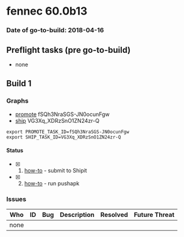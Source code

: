 # fennec 60.0b13

### Date of go-to-build: 2018-04-16

## Preflight tasks (pre go-to-build)
- none

## Build 1  

### Graphs
* [promote](https://tools.taskcluster.net/push-inspector/#/fSQh3NraSGS-JN0ocunFgw) fSQh3NraSGS-JN0ocunFgw
* [ship](https://tools.taskcluster.net/push-inspector/#/VG3Xq_XDRzSnO1ZN24zr-Q) VG3Xq_XDRzSnO1ZN24zr-Q
```
export PROMOTE_TASK_ID=fSQh3NraSGS-JN0ocunFgw
export SHIP_TASK_ID=VG3Xq_XDRzSnO1ZN24zr-Q
```


#### Status
- [x] 1.  [how-to](https://wiki.mozilla.org/Release:Release_Automation_on_Mercurial:Starting_a_Release#Submit_to_Ship_It)  - submit to Shipit
- [x] 2.  [how-to](https://github.com/mozilla-releng/releasewarrior-2.0/blob/master/docs/release-promotion/mobile/howto.md)  - run pushapk

### Issues
| Who                 | ID               | Bug                                                                 | Description                | Resolved                | Future Threat                |
| ------------------- | ---------------- | ------------------------------------------------------------------- | -------------------------- | ----------------------- | ---------------------------- |
| none | | | | | |

